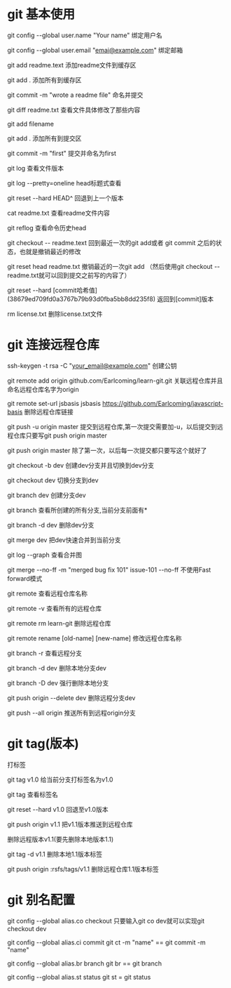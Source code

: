 # git 基本使用

git config --global user.name "Your name"  绑定用户名

git config --global user.email "emai@example.com"  绑定邮箱

git add readme.text                     添加readme文件到缓存区                   

git add .                               添加所有到缓存区

git commit -m "wrote a readme file"     命名并提交

git diff readme.txt                     查看文件具体修改了那些内容

git add                                 filename 

git add .                               添加所有到提交区

git commit -m "first"                   提交并命名为first

git log                                 查看文件版本

git log --pretty=oneline                head标题式查看

git reset --hard HEAD^                  回退到上一个版本

cat readme.txt                          查看readme文件内容

git reflog                              查看命令历史head

git checkout -- readme.text             回到最近一次的git add或者
git commit 之后的状态，也就是撤销最近的修改

git reset head readme.txt               撤销最近的一次git add （然后使用git checkout -- readme.txt就可以回到提交之前写的内容了）

git reset --hard [commit哈希值] (38679ed709fd0a3767b79b93d0fba5bb8dd235f8) 返回到[commit]版本

rm license.txt                          删除license.txt文件

# git 连接远程仓库

ssh-keygen -t rsa -C "your_email@example.com"  创建公钥

git remote add origin github.com/Earlcoming/learn-git.git  关联远程仓库并且命名远程仓库名字为origin

git remote set-url jsbasis jsbasis https://github.com/Earlcoming/javascript-basis  删除远程仓库链接

git push -u origin master               提交到远程仓库,第一次提交需要加-u，以后提交到远程仓库只要写git push origin master

git push origin master                  除了第一次，以后每一次提交都只要写这个就好了

git checkout -b dev                     创建dev分支并且切换到dev分支

git checkout dev                        切换分支到dev

git branch dev                          创建分支dev

git branch                              查看所创建的所有分支,当前分支前面有*

git branch -d dev                       删除dev分支

git merge dev                           把dev快速合并到当前分支

git log --graph                         查看合并图

git merge --no-ff -m "merged bug fix 101" issue-101     --no-ff 不使用Fast forward模式

git remote                              查看远程仓库名称

git remote -v                           查看所有的远程仓库

git remote rm learn-git                 删除远程仓库

git remote rename [old-name] [new-name] 修改远程仓库名称

git branch -r                           查看远程分支

git branch -d dev                       删除本地分支dev

git branch -D dev                       强行删除本地分支

git push origin --delete dev            删除远程分支dev

git push --all origin                   推送所有到远程origin分支

 
 # git tag(版本)
 
打标签

git tag v1.0                            给当前分支打标签名为v1.0

git tag                                 查看标签名

git reset --hard v1.0                   回退至v1.0版本

git push origin v1.1                    把v1.1版本推送到远程仓库

删除远程版本v1.1(要先删除本地版本1.1)

git tag -d v1.1                         删除本地1.1版本标签

git push origin :rsfs/tags/v1.1         删除远程仓库1.1版本标签


# git 别名配置

git config --global alias.co checkout   只要输入git co dev就可以实现git checkout dev

git config --global alias.ci commit     git ct -m "name"  ==  git commit -m "name"

git config --global alias.br branch     git br  == git branch

git config --global alias.st status     git st = git status